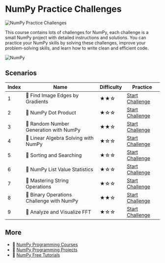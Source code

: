 # NumPy Practice Challenges

![NumPy Practice Challenges](https://cover-creator.appbot.io/numpy-practice-challenges.png)

This course contains lots of challenges for NumPy, each challenge is a small NumPy project with detailed instructions and solutions. You can practice your NumPy skills by solving these challenges, improve your problem-solving skills, and learn how to write clean and efficient code.

![NumPy](https://img.shields.io/badge/NumPy-whitesmoke?style=for-the-badge&logo=numpy)


## Scenarios

|   Index | Name                                     | Difficulty   | Practice                                                                   |
|---------|------------------------------------------|--------------|----------------------------------------------------------------------------|
|       1 | 🎯 Find Image Edges by Gradients          | ★★☆          | <a target='_blank' href='https://labex.io/labs/259151'>Start Challenge</a> |
|       2 | 🎯 NumPy Dot Product                      | ★☆☆          | <a target='_blank' href='https://labex.io/labs/8737'>Start Challenge</a>   |
|       3 | 🎯 Random Number Generation with NumPy    | ★★☆          | <a target='_blank' href='https://labex.io/labs/34635'>Start Challenge</a>  |
|       4 | 🎯 Linear Algebra Solving with NumPy      | ★☆☆          | <a target='_blank' href='https://labex.io/labs/8000'>Start Challenge</a>   |
|       5 | 🎯 Sorting and Searching                  | ★☆☆          | <a target='_blank' href='https://labex.io/labs/154566'>Start Challenge</a> |
|       6 | 🎯 NumPy List Value Statistics            | ★☆☆          | <a target='_blank' href='https://labex.io/labs/664'>Start Challenge</a>    |
|       7 | 🎯 Mastering String Operations            | ★☆☆          | <a target='_blank' href='https://labex.io/labs/148882'>Start Challenge</a> |
|       8 | 🎯 Binary Operations Challenge with NumPy | ★★☆          | <a target='_blank' href='https://labex.io/labs/153823'>Start Challenge</a> |
|       9 | 🎯 Analyze and Visualize FFT              | ★☆☆          | <a target='_blank' href='https://labex.io/labs/55715'>Start Challenge</a>  |

## More

- 🔗 [NumPy Programming Courses](https://github.com/labex-labs/awesome-programming-courses)
- 🔗 [NumPy Programming Projects](https://github.com/labex-labs/awesome-programming-projects)
- 🔗 [NumPy Free Tutorials](https://github.com/labex-labs/numpy-free-tutorials)

